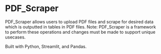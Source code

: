 # PDF_Scraper
PDF_Scraper allows users to upload PDF files and scrape for desired data which is outputted in tables in PDF files. Note: PDF_Scraper is a framework to perform these operations and changes must be made to support unique usecases.

Built with Python, Streamlit, and Pandas. 

